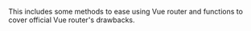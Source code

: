 This includes some methods to ease using Vue router and functions to cover official Vue router's drawbacks.